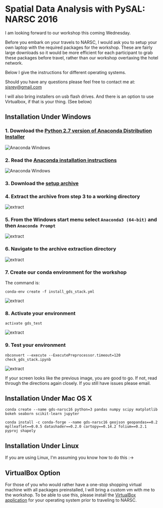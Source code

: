 # Spatial Data Analysis with PySAL: NARSC 2016

I am looking forward to our workshop this coming Wednesday.


 Before you embark on your travels to NARSC, I would ask you to setup your own laptop with the required packages for the workshop. These are fairly large downloads so it would be more efficient for each participant to grab these packages before travel, rather than our workshop overtaxing the hotel network.


Below I give the instructions for different operating systems.

Should you have any questions please feel free to contact me at: sjsrey@gmail.com


I will also bring installers on usb flash drives. And there is an option to use Virtualbox, if that is your thing. (See below)



## Installation Under Windows

### 1. Download the [Python 2.7 version of Anaconda Distribution Installer](https://repo.continuum.io/archive/Anaconda2-4.2.0-Windows-x86_64.exe)

![Anaconda Windows](figs/readmefigs/acdwindows.PNG)

### 2. Read the [Anaconda installation instructions](https://docs.continuum.io/anaconda/install)

![Anaconda Windows](figs/readmefigs/acdwindows1.png)

### 3. Download the [setup archive](  https://github.com/sjsrey/gds_env/archive/master.zip)


### 4. Extract the archive from step 3 to a working directory

![extract](figs/readmefigs/archive1.PNG)

### 5. From the Windows start menu select `Anaconda3 (64-bit)` and then `Anaconda Prompt`

![extract](figs/readmefigs/term0.PNG)

### 6. Navigate to the archive extraction directory

![extract](figs/readmefigs/term1.PNG)

### 7. Create our conda environment for the workshop
The command is:

    conda-env create -f install_gds_stack.yml

![extract](figs/readmefigs/term3.PNG)


### 8. Activate your environment
    activate gds_test

![extract](figs/readmefigs/term4.PNG)




### 9. Test your environment

    nbconvert --execute --ExecutePreprocessor.timeout=120 check_gds_stack.ipynb


![extract](figs/readmefigs/term5.PNG)


If your screen looks like the previous image, you are good to go. If not, read through the directions again closely. If you still have issues please email.




## Installation Under Mac OS X




`conda create --name gds-narsc16 python=3 pandas numpy scipy matplotlib bokeh seaborn scikit-learn jupyter`

`conda install -c conda-forge --name gds-narsc16 geojson geopandas==0.2 mplleaflet==0.0.5 datashader==0.2.0 cartopy==0.14.2 folium==0.2.1 pyproj shapely`

## Installation Under Linux

If you are using Linux, I'm assuming you know how to do this :->


## VirtualBox Option

For those of you who would rather have a one-stop shopping virtual machine with all packages preinstalled, I will bring a custom vm with me to the workshop. To be able to use this, please install the [VirtualBox application](https://www.virtualbox.org/wiki/Downloads) for your operating system prior to traveling to NARSC.
